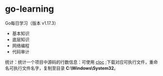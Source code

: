# go-learning
Go每日学习（版本 v1.17.3）
- 基本知识
- 底层知识
- 网络编程
- 代码审计

统计：统计一个项目中源码的行数信息：可使用 [cloc](https://github.com/AlDanial/cloc/releases) ;下载对应可执行文件，重命名可执行文件名字，复制至目录 **C:\Windows\System32**。
